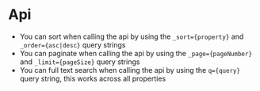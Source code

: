 # Api


- You can sort when calling the api by using the `_sort={property}` and `_order={asc|desc}` query strings
- You can paginate when calling the api by using the `_page={pageNumber}` and `_limit={pageSize}` query strings
- You can full text search when calling the api by using the `q={query}` query string, this works across all properties
